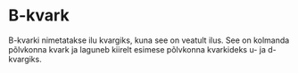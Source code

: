 # B-kvark

B-kvarki nimetatakse ilu kvargiks, kuna see on veatult ilus. See on kolmanda
põlvkonna kvark ja laguneb kiirelt esimese põlvkonna kvarkideks u- ja
d-kvargiks.
